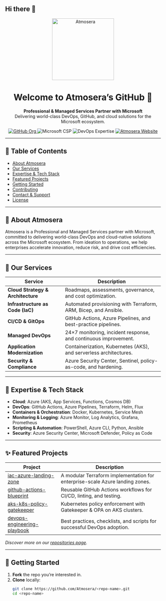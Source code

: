 ## Hi there 👋

<p align="center">
  <img src="https://www.atmosera.com/wp-content/uploads/2021/11/atmosera_logo.svg" alt="Atmosera" width="200" />
</p>

<h1 align="center">Welcome to Atmosera’s GitHub 👋</h1>
<p align="center">
  <strong>Professional & Managed Services Partner with Microsoft</strong><br>
  Delivering world-class DevOps, GitHub, and cloud solutions for the Microsoft ecosystem.
</p>

<p align="center">
  <!-- GitHub Org Badge -->
  <a href="https://github.com/Atmosera">
    <img src="https://img.shields.io/badge/GitHub-Atmosera-181717?logo=github" alt="GitHub Org" />
  </a>
  <!-- Microsoft Partner Badge -->
  <img src="https://img.shields.io/badge/Microsoft%20Partner-Cloud_Solution_Provider-0078D4?logo=microsoft" alt="Microsoft CSP" />
  <!-- DevOps Badge -->
  <img src="https://img.shields.io/badge/DevOps-Expert-4AB197?logo=azuredevops" alt="DevOps Expertise" />
  <!-- Website Badge -->
  <a href="https://atmosera.com">
    <img src="https://img.shields.io/badge/Website-atmosera.com-blue" alt="Atmosera Website" />
  </a>
</p>

---

## 📖 Table of Contents

- [About Atmosera](#-about-atmosera)  
- [Our Services](#-our-services)  
- [Expertise & Tech Stack](#-expertise--tech-stack)  
- [Featured Projects](#-featured-projects)  
- [Getting Started](#-getting-started)  
- [Contributing](#-contributing)  
- [Contact & Support](#-contact--support)  
- [License](#-license)  

---

## 🏢 About Atmosera

Atmosera is a Professional and Managed Services partner with Microsoft, committed to delivering world-class DevOps and cloud-native solutions across the Microsoft ecosystem. From ideation to operations, we help enterprises accelerate innovation, reduce risk, and drive cost efficiencies.

---

## 💼 Our Services

| Service                             | Description                                                        |
|-------------------------------------|--------------------------------------------------------------------|
| **Cloud Strategy & Architecture**   | Roadmaps, assessments, governance, and cost optimization.          |
| **Infrastructure as Code (IaC)**    | Automated provisioning with Terraform, ARM, Bicep, and Ansible.    |
| **CI/CD & GitOps**                  | GitHub Actions, Azure Pipelines, and best-practice pipelines.      |
| **Managed DevOps**                  | 24×7 monitoring, incident response, and continuous improvement.    |
| **Application Modernization**       | Containerization, Kubernetes (AKS), and serverless architectures. |
| **Security & Compliance**           | Azure Security Center, Sentinel, policy-as-code, and hardening.   |

---

## 🚀 Expertise & Tech Stack

- **Cloud**: Azure (AKS, App Services, Functions, Cosmos DB)
- **DevOps**: GitHub Actions, Azure Pipelines, Terraform, Helm, Flux
- **Containers & Orchestration**: Docker, Kubernetes, Service Mesh
- **Monitoring & Logging**: Azure Monitor, Log Analytics, Grafana, Prometheus
- **Scripting & Automation**: PowerShell, Azure CLI, Python, Ansible
- **Security**: Azure Security Center, Microsoft Defender, Policy as Code

---

## ✨ Featured Projects

| Project                                              | Description                                                              |
|------------------------------------------------------|--------------------------------------------------------------------------|
| [iac-azure-landing-zone](https://github.com/Atmosera/iac-azure-landing-zone) | A modular Terraform implementation for enterprise-scale Azure landing zones. |
| [github-actions-blueprint](https://github.com/Atmosera/github-actions-blueprint) | Reusable GitHub Actions workflows for CI/CD, linting, and testing.      |
| [aks-k8s-policy-gatekeeper](https://github.com/Atmosera/aks-k8s-policy-gatekeeper) | Kubernetes policy enforcement with Gatekeeper & OPA on AKS clusters.    |
| [devops-engineering-playbook](https://github.com/Atmosera/devops-engineering-playbook) | Best practices, checklists, and scripts for successful DevOps adoption. |

*Discover more on our [repositories page](https://github.com/Atmosera?tab=repositories).*

---

## 🏁 Getting Started

1. **Fork** the repo you’re interested in.  
2. **Clone** locally:
   ```bash
   git clone https://github.com/Atmosera/<repo-name>.git
   cd <repo-name>

